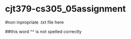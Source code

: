 # cjt379-cs305_05assignment

#non inpropriate .txt file here

##this word ^^ is not spelled correctly
